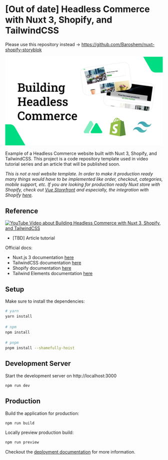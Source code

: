 # [Out of date] Headless Commerce with Nuxt 3, Shopify, and TailwindCSS 

Please use this repository instead -> https://github.com/Baroshem/nuxt-shopify-storyblok

![Headless Commerce with Nuxt 3, Shopify, and TailwindCSS](/static/building-headless-commerce-nuxt-shopify-tailwind.png)

Example of a Headless Commerce website built with Nuxt 3, Shopify, and TailwindCSS. This project is a code repository template used in video tutorial series and an article that will be published soon.

*This is not a real website template. In order to make it production ready many things would have to be implemented like order, checkout, categories, mobile support, etc. If you are looking for production ready Nuxt store with Shopify, check out [Vue Storefront](https://www.vuestorefront.io/) and especially, the integration with Shopify [here](https://docs.vuestorefront.io/shopify/).*

## Reference

[![YouTube Video about Building Headless Commerce with Nuxt 3, Shopify, and TailwindCSS](https://img.youtube.com/vi/QK6wPHFiRyM/0.jpg)](https://www.youtube.com/watch?v=QK6wPHFiRyM)

* [TBD] Article tutorial

Official docs:

* Nuxt.js 3 documentation [here](https://v3.nuxtjs.org)
* TailwindCSS documentation [here](https://tailwindcss.com/)
* Shopify documentation [here](https://shopify.dev/api)
* Tailwind Elements documentation [here](https://tailwind-elements.com/)

## Setup

Make sure to install the dependencies:

```bash
# yarn
yarn install

# npm
npm install

# pnpm
pnpm install --shamefully-hoist
```

## Development Server

Start the development server on http://localhost:3000

```bash
npm run dev
```

## Production

Build the application for production:

```bash
npm run build
```

Locally preview production build:

```bash
npm run preview
```

Checkout the [deployment documentation](https://v3.nuxtjs.org/guide/deploy/presets) for more information.
